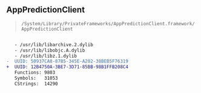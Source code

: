 ## AppPredictionClient

> `/System/Library/PrivateFrameworks/AppPredictionClient.framework/AppPredictionClient`

```diff

   - /usr/lib/libarchive.2.dylib
   - /usr/lib/libobjc.A.dylib
   - /usr/lib/libz.1.dylib
-  UUID: 50937CA8-87B5-345E-A202-38BEB5F76319
+  UUID: 12B4750A-3BE7-3D71-85BB-98B1FFB208C4
   Functions: 9803
   Symbols:   31053
   CStrings:  14290

```
